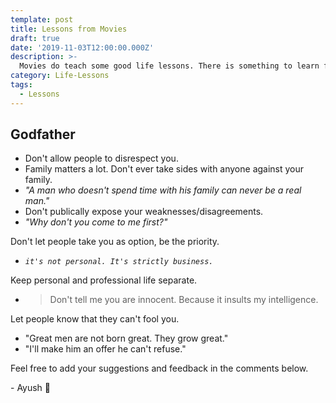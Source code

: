 ```yaml
---
template: post
title: Lessons from Movies
draft: true
date: '2019-11-03T12:00:00.000Z'
description: >-
  Movies do teach some good life lessons. There is something to learn from those stories. So here is a list of those life lessons from the movies.
category: Life-Lessons
tags:
  - Lessons
---
```


## Godfather

- Don't allow people to disrespect you.
- Family matters a lot. Don't ever take sides with anyone against your family.
- _"A man who doesn't spend time with his family can never be a real man."_
- Don't publically expose your weaknesses/disagreements.
- _"Why don't you come to me first?"_

Don't let people take you as option, be the priority.

- _`it's not personal. It's strictly business.`_

Keep personal and professional life separate.

- > Don't tell me you are innocent. Because it insults my intelligence.

Let people know that they can't fool you.

- "Great men are not born great. They grow great."
- "I'll make him an offer he can't refuse."

Feel free to add your suggestions and feedback in the comments below.

\- Ayush 🙂
